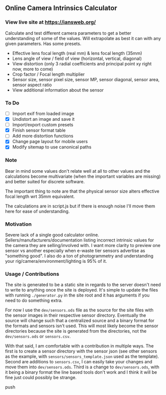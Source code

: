 ## Online Camera Intrinsics Calculator

### View live site at https://iansweb.org/

Calculate and test different camera parameters to get a better understanding of some of the values. Will extrapolate as best it can with any given parameters. Has some presets.

- Effective lens focal length (real mm) & lens focal length (35mm)
- Lens angle of view / field of view (horizontal, vertical, diagonal)
- View distortion (only 3 radial coefficients and principal point xy right now, more to come)
- Crop factor / Focal length multiplier
- Sensor size, sensor pixel size, sensor MP, sensor diagonal, sensor area, sensor aspect ratio
- View additional information about the sensor

### To Do

- [ ] Import exif from loaded image
- [X] Undistort an image and save it
- [ ] Import/export custom presets
- [X] Finish sensor format table
- [ ] Add more distortion functions
- [X] Change page layout for mobile users
- [X] Modify sitemap to use canonical paths

### Note

Bear in mind some values don't relate well at all to other values and the calculations become multivariate (when the important variables are missing) and better suited for discrete software.

The important thing to note are that the physical sensor size alters effective focal length wrt 35mm equivalent.

The calculations are in script.js but if there is enough noise I'll move them here for ease of understanding.

### Motivation

Severe lack of a single good calculator online. Sellers/manufacturers/documentation listing incorrect intrinsic values for the camera they are selling/involved with. I want more clarity to preview one sensor vs another especially when e-waste tier sensors advertise as "something good". I also do a ton of photogrammetry and understanding your rig/camera/environment/lighting is 95% of it.

### Usage / Contributions

The site is generated to be a static site in regards to the server doesn't need to write to anything once the site is deployed. It's simple to update the files with running `./generator.py` in the site root and it has arguments if you need to do something extra.

For now I use the `dev/sensors.ods` file as the source for the site files with the sensor images in their respective sensor directory. Eventually the source will change such that a centralized source and a binary format for the formats and sensors isn't used. This will most likely become the sensor directories because the site is generated from the directories, not the `dev/sensors.ods` or `sensors.csv`.

With that said, I am comfortable with a contribution in multiple ways. The first is to create a sensor directory with the sensor json (see other sensors as the example, with `sensors/sensors_template.json` used as the template). Second are additions to `sensors.csv`, I can easily take your changes and move them into `dev/sensors.ods`. Third is a change to `dev/sensors.ods`, with it being a binary format the line based tools don't work and I think it will be fine just could possibly be strange.

push
